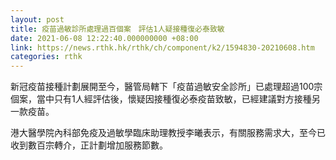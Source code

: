 ```yaml
---
layout: post
title: 疫苗過敏診所處理過百個案　評估1人疑接種復必泰致敏
date: 2021-06-08 12:22:40.000000000 +08:00
link: https://news.rthk.hk/rthk/ch/component/k2/1594830-20210608.htm
categories: rthk
---
```


新冠疫苗接種計劃展開至今，醫管局轄下「疫苗過敏安全診所」已處理超過100宗個案，當中只有1人經評估後，懷疑因接種復必泰疫苗致敏，已經建議對方接種另一款疫苗。

港大醫學院內科部免疫及過敏學臨床助理教授李曦表示，有關服務需求大，至今已收到數百宗轉介，正計劃增加服務節數。
